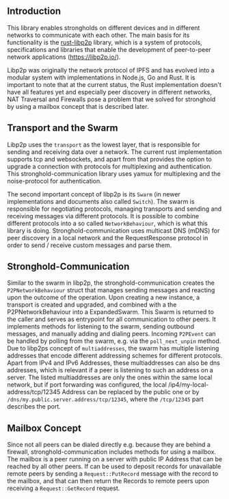 ## Introduction

This library enables strongholds on different devices and in different networks to communicate with each other.
The main basis for its functionality is the [rust-libp2p](https://github.com/libp2p/rust-libp2p) library, which is a system of protocols, specifications and 
libraries that enable the development of peer-to-peer network applications (https://libp2p.io/).

Libp2p was originally the network protocol of IPFS and has evolved into a modular system with implementations in 
Node.js, Go and Rust. It is important to note that at the current status, the Rust implementation doesn't have all features
yet and especially peer discovery in different networks, NAT Traversal and Firewalls pose a problem that we solved
for stronghold by using a mailbox concept that is described later.

## Transport and the Swarm

Libp2p uses the `transport` as the lowest layer, that is responsible for sending and receiving data over a network.
The current rust implementation supports tcp and websockets, and apart from that provides the option to upgrade a
connection with protocols for multiplexing and authentication. 
This stronghold-communication library uses yamux for multiplexing and the noise-protocol for authentication.

The second important concept of libp2p is its `Swarm` (in newer implementations and documents also called `Switch`).
The swarm is responsible for negotiating protocols, managing transports and sending and receiving messages via different
protocols. It is possible to combine different protocols into a so called `NetworkBehaviour`, which is what this library is doing.
Stronghold-communication uses multicast DNS (mDNS) for peer discovery in a local network and the RequestResponse protocol in order to send / receive
custom messages and parse them. 

## Stronghold-Communication

Similar to the swarm in libp2p, the stronghold-communication creates the `P2PNetworkBehaviour` struct that manages sending messages and reacting upon the outcome of the operation. 
Upon creating a new instance, a transport is created and upgraded, and combined with a the P2PNetworkBehaviour into a ExpandedSwarm. This Swarm is returned to the caller and serves as entrypoint for all communication to other peers. It implements methods for listening to the swarm, sending outbound messages, and manually adding and dialing peers. Incoming `P2PEvent` can be handled by polling from the swarm, e.g. via the `poll_next_unpin` method. 
Due to libp2ps concept of `multiaddresses`, the swarm has multiple listening addresses that encode different addressing schemes for different
protocols. Apart from IPv4 and IPv6 Addresses, these multiaddresses can also be dns addresses, which is relevant if a peer is listening
to such an address on a server. The listed multiaddresses are only the ones within the same local network, but if port forwarding was configured,
the local /ip4/my-local-address/tcp/12345 Address can be replaced by the public one or by `/dns/my.public.server.address/tcp/12345`, where the 
`/tcp/12345` part describes the port.

## Mailbox Concept

Since not all peers can be dialed directly e.g. because they are behind a firewall, stronghold-communication includes methods for using
a mailbox. The mailbox is a peer running on a server with public IP Address that can be reached by all other peers. If can be
used to deposit records for unavailable remote peers by sending a `Request::PutRecord` message with the record to the mailbox, and that can then return the Records to remote peers upon receiving a `Request::GetRecord` request.
